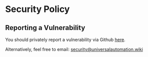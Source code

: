 # Security Policy

## Reporting a Vulnerability

You should privately report a vulnerability via Github [here](https://github.com/JamieM0/uaw/security/advisories/new).

Alternatively, feel free to email: [security@universalautomation.wiki](mailto:security@universalautomation.wiki)
